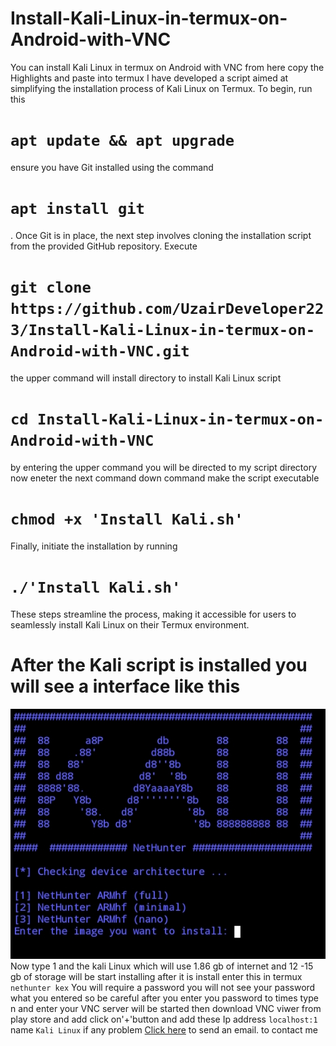 # Install-Kali-Linux-in-termux-on-Android-with-VNC
You can install Kali Linux in termux on Android with VNC from here
copy the Highlights and paste into termux
I have developed a script aimed at simplifying the installation process of Kali Linux on Termux. To begin, 
run this 
# `apt update && apt upgrade`
ensure you have Git installed using the command 
# `apt install git`
. Once Git is in place, the next step involves cloning the installation script from the provided GitHub repository. Execute 
# `git clone https://github.com/UzairDeveloper223/Install-Kali-Linux-in-termux-on-Android-with-VNC.git`
the upper command will install directory to install Kali Linux script 
# `cd Install-Kali-Linux-in-termux-on-Android-with-VNC`
by entering the upper command you will be directed to my script directory
now eneter the next command
down command make the script executable
# `chmod +x 'Install Kali.sh'`
Finally, initiate the installation by running 
# `./'Install Kali.sh'`
These steps streamline the process, making it accessible for users to seamlessly install Kali Linux on their Termux environment.
# After the Kali script is installed you will see a interface like this
![Kali installation interface](https://github.com/UzairDeveloper223/Install-Kali-Linux-in-termux-on-Android-with-VNC/blob/8ee49189d929c2d26b7b42a628c802987c0554be/Screenshot_20240109-151838.jpg)
Now type 1 and the kali Linux which will use 1.86 gb of internet and 12 -15 gb of storage will be start installing
after it is install
enter this in termux 
`nethunter kex`
You will require a password
you will not see your password what you entered so be careful
after you enter you password to times 
type n and enter
your VNC server will be started then
download VNC viwer from play store and add click on'+'button and add these
Ip address
`localhost:1`
name
`Kali Linux`
if any problem [Click here](mailto:uzairmugakh90@gmail.com) to send an email.
 to contact me
